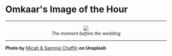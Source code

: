 # Omkaar's Image of the Hour

---

<div align="center">

<a href="https://unsplash.com/photos/a-dapper-man-ponders-OwyJw9w92xw">
  <img src="https://images.unsplash.com/photo-1748914451679-4c996574a75f?crop=entropy&cs=tinysrgb&fit=max&fm=jpg&ixid=M3w3NjA2Nzh8MHwxfHJhbmRvbXx8fHx8fHx8fDE3NTAxMjkyMDB8&ixlib=rb-4.1.0&q=80&w=1080" style="max-width:100%; height:auto;">
</a>

<br>
<i>The moment before the wedding</i>

</div>

---

**Photo by** [Micah & Sammie Chaffin](https://unsplash.com/@micahandsammiechaffin) **on Unsplash**
